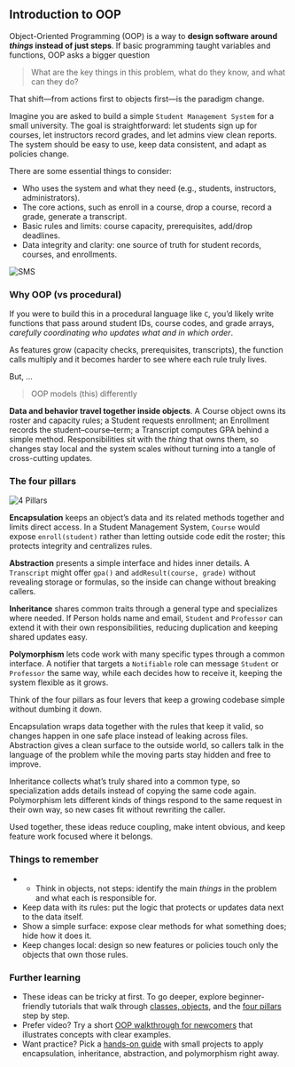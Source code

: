 ## Introduction to OOP

Object-Oriented Programming (OOP) is a way to **design software around *things* instead of just steps**. If basic programming taught variables and functions, OOP asks a bigger question

> What are the key things in this problem, what do they know, and what can they do? 

That shift—from actions first to objects first—is the paradigm change. 

Imagine you are asked to build a simple `Student Management System` for a small university. The goal is straightforward: let students sign up for courses, let instructors record grades, and let admins view clean reports. The system should be easy to use, keep data consistent, and adapt as policies change.

There are some essential things to consider: 
- Who uses the system and what they need (e.g., students, instructors, administrators).
- The core actions, such as enroll in a course, drop a course, record a grade, generate a transcript.
- Basic rules and limits: course capacity, prerequisites, add/drop deadlines.
- Data integrity and clarity: one source of truth for student records, courses, and enrollments.

![SMS](https://i.imgur.com/tg7Xf7T.jpeg)


### Why OOP (vs procedural)
If you were to build this in a procedural language like `C`, you’d likely write functions that pass around student IDs, course codes, and grade arrays, *carefully coordinating who updates what and in which order*. 

As features grow (capacity checks, prerequisites, transcripts), the function calls multiply and it becomes harder to see where each rule truly lives.

But, ...
>  OOP models (this) differently 

**Data and behavior travel together inside objects**. A Course object owns its roster and capacity rules; a Student requests enrollment; an Enrollment records the student–course–term; a Transcript computes GPA behind a simple method. Responsibilities sit with the *thing* that owns them, so changes stay local and the system scales without turning into a tangle of cross-cutting updates.

### The four pillars

![4 Pillars](https://i.imgur.com/yrYRSDz.jpeg)

**Encapsulation** keeps an object’s data and its related methods together and limits direct access. In a Student Management System, `Course` would expose `enroll(student)` rather than letting outside code edit the roster; this protects integrity and centralizes rules.

**Abstraction** presents a simple interface and hides inner details. A `Transcript` might offer `gpa()` and `addResult(course, grade)` without revealing storage or formulas, so the inside can change without breaking callers.

**Inheritance** shares common traits through a general type and specializes where needed. If Person holds name and email, `Student` and `Professor` can extend it with their own responsibilities, reducing duplication and keeping shared updates easy.

**Polymorphism** lets code work with many specific types through a common interface. A notifier that targets a `Notifiable` role can message `Student` or `Professor` the same way, while each decides how to receive it, keeping the system flexible as it grows.


Think of the four pillars as four levers that keep a growing codebase simple without dumbing it down. 

Encapsulation wraps data together with the rules that keep it valid, so changes happen in one safe place instead of leaking across files. Abstraction gives a clean surface to the outside world, so callers talk in the language of the problem while the moving parts stay hidden and free to improve. 

Inheritance collects what’s truly shared into a common type, so specialization adds details instead of copying the same code again. Polymorphism lets different kinds of things respond to the same request in their own way, so new cases fit without rewriting the caller. 

Used together, these ideas reduce coupling, make intent obvious, and keep feature work focused where it belongs.


### Things to remember

- - Think in objects, not steps: identify the main *things* in the problem and what each is responsible for.
- Keep data with its rules: put the logic that protects or updates data next to the data itself.
- Show a simple surface: expose clear methods for what something does; hide how it does it.
- Keep changes local: design so new features or policies touch only the objects that own those rules.

### Further learning

- These ideas can be tricky at first. To go deeper, explore beginner-friendly tutorials that walk through [classes, objects](https://www.w3schools.com/java/java_oop.asp), and the [four pillars](https://backend.turing.edu/module1/lessons/four_pillars_of_oop) step by step.
- Prefer video? Try a short [OOP walkthrough for newcomers](https://www.youtube.com/watch?v=1ONhXmQuWP8) that illustrates concepts with clear examples.
- Want practice? Pick a [hands-on guide](https://medium.com/@brandon93.w/full-step-by-step-guide-in-oop-java-ba887394b966) with small projects to apply encapsulation, inheritance, abstraction, and polymorphism right away.
